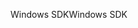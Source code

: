<span data-ttu-id="e2505-101">Windows SDK</span><span class="sxs-lookup"><span data-stu-id="e2505-101">Windows SDK</span></span>